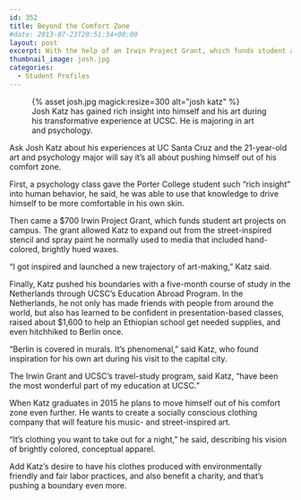 ```yaml
---
id: 352
title: Beyond the Comfort Zone
#date: 2013-07-23T20:51:34+00:00
layout: post
excerpt: With the help of an Irwin Project Grant, which funds student art projects on campus, art and psychology major Josh Katz launched a new trajectory of art-making.
thumbnail_image: josh.jpg
categories:
  - Student Profiles
---
```

<figure class="inline-image right">
{% asset josh.jpg magick:resize=300 alt="josh katz" %}<figcaption>Josh Katz has gained rich insight into himself and his art during his transformative experience at UCSC. He is majoring in art and psychology.</figcaption></figure>

Ask Josh Katz about his experiences at UC Santa Cruz and the 21-year-old art and psychology major will say it&#8217;s all about pushing himself out of his comfort zone.

First, a psychology class gave the Porter College student such &#8220;rich insight&#8221; into human behavior, he said, he was able to use that knowledge to drive himself to be more comfortable in his own skin.

Then came a $700 Irwin Project Grant, which funds student art projects on campus. The grant allowed Katz to expand out from the street-inspired stencil and spray paint he normally used to media that included hand-colored, brightly hued waxes.

&#8220;I got inspired and launched a new trajectory of art-making,&#8221; Katz said.

Finally, Katz pushed his boundaries with a five-month course of study in the Netherlands through UCSC&#8217;s Education Abroad Program. In the Netherlands, he not only has made friends with people from around the world, but also has learned to be confident in presentation-based classes, raised about $1,600 to help an Ethiopian school get needed supplies, and even hitchhiked to Berlin once.

&#8220;Berlin is covered in murals. It&#8217;s phenomenal,&#8221; said Katz, who found inspiration for his own art during his visit to the capital city.

The Irwin Grant and UCSC&#8217;s travel-study program, said Katz, &#8220;have been the most wonderful part of my education at UCSC.&#8221;

When Katz graduates in 2015 he plans to move himself out of his comfort zone even further. He wants to create a socially conscious clothing company that will feature his music- and street-inspired art.

&#8220;It&#8217;s clothing you want to take out for a night,&#8221; he said, describing his vision of brightly colored, conceptual apparel.

Add Katz&#8217;s desire to have his clothes produced with environmentally friendly and fair labor practices, and also benefit a charity, and that&#8217;s pushing a boundary even more.

